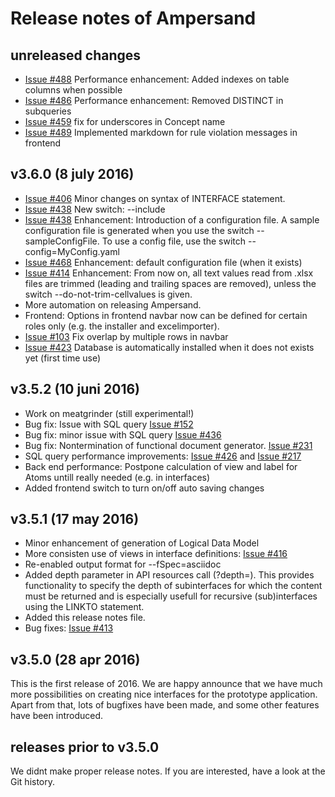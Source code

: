 # Release notes of Ampersand

## unreleased changes
  * [Issue #488](https://github.com/AmpersandTarski/Ampersand/issues/488) Performance enhancement: Added indexes on table columns when possible
  * [Issue #486](https://github.com/AmpersandTarski/Ampersand/issues/486) Performance enhancement: Removed DISTINCT in subqueries
  * [Issue #459](https://github.com/AmpersandTarski/Ampersand/issues/459) fix for underscores in Concept name
  * [Issue #489](https://github.com/AmpersandTarski/Ampersand/issues/489) Implemented markdown for rule violation messages in frontend

## v3.6.0 (8 july 2016)
  * [Issue #406](https://github.com/AmpersandTarski/Ampersand/issues/406) Minor changes on syntax of INTERFACE statement. 
  * [Issue #438](https://github.com/AmpersandTarski/Ampersand/issues/438) New switch: --include
  * [Issue #438](https://github.com/AmpersandTarski/Ampersand/issues/438) Enhancement: Introduction of a configuration file. A sample configuration file is generated when you use the switch --sampleConfigFile. To use a config file, use the switch --config=MyConfig.yaml
  * [Issue #468](https://github.com/AmpersandTarski/Ampersand/issues/468) Enhancement: default configuration file (when it exists)
  * [Issue #414](https://github.com/AmpersandTarski/Ampersand/issues/414) Enhancement: From now on, all text values read from .xlsx files are trimmed (leading and trailing spaces are removed), unless the switch --do-not-trim-cellvalues is given. 
  * More automation on releasing Ampersand.
  * Frontend: Options in frontend navbar now can be defined for certain roles only (e.g. the installer and excelimporter).
  * [Issue #103](https://github.com/AmpersandTarski/Ampersand/issues/103) Fix overlap by multiple rows in navbar
  * [Issue #423](https://github.com/AmpersandTarski/Ampersand/issues/423) Database is automatically installed when it does not exists yet (first time use)
  
## v3.5.2 (10 juni 2016)
  * Work on meatgrinder (still experimental!)
  * Bug fix: Issue with SQL query [Issue #152](https://github.com/AmpersandTarski/Ampersand/issues/152)
  * Bug fix: minor issue with SQL query [Issue #436](https://github.com/AmpersandTarski/Ampersand/issues/436)
  * Bug fix: Nontermination of functional document generator. [Issue #231](https://github.com/AmpersandTarski/Ampersand/issues/231)
  * SQL query performance improvements: [Issue #426](https://github.com/AmpersandTarski/Ampersand/issues/426) and 
    [Issue #217](https://github.com/AmpersandTarski/Ampersand/issues/217)
  * Back end performance: Postpone calculation of view and label for Atoms untill really needed (e.g. in interfaces)
  * Added frontend switch to turn on/off auto saving changes
  
## v3.5.1 (17 may 2016)
  * Minor enhancement of generation of Logical Data Model
  * More consisten use of views in interface definitions: [Issue #416](https://github.com/AmpersandTarski/Ampersand/issues/416)
  * Re-enabled output format for --fSpec=asciidoc
  * Added depth parameter in API resources call (?depth=<int>). This provides functionality to specify the depth of subinterfaces for which the content must be returned and is especially usefull for recursive (sub)interfaces using the LINKTO statement.
  * Added this release notes file. 
  * Bug fixes: [Issue #413](https://github.com/AmpersandTarski/Ampersand/issues/413) 


## v3.5.0 (28 apr 2016)
This is the first release of 2016. We are happy announce that we have much more possibilities on creating nice interfaces for the prototype application. Apart from that, lots of bugfixes have been made, and some other features have been introduced.

## releases prior to v3.5.0 
We didnt make proper release notes. If you are interested, have a look at the Git history.  
